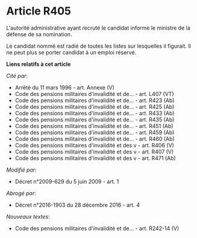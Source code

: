 # Article R405

L'autorité administrative ayant recruté le candidat informe le ministre de la défense de sa nomination. 

Le candidat nommé est radié de toutes les listes sur lesquelles il figurait. Il ne peut plus se porter candidat à un emploi
réservé.

**Liens relatifs à cet article**

_Cité par_:

  - Arrêté du 11 mars 1996 - art. Annexe (V)
  - Code des pensions militaires d'invalidité et de... - art. L407 (VT)
  - Code des pensions militaires d'invalidité et de... - art. R423 (Ab)
  - Code des pensions militaires d'invalidité et de... - art. R425 (Ab)
  - Code des pensions militaires d'invalidité et de... - art. R433 (Ab)
  - Code des pensions militaires d'invalidité et de... - art. R435 (Ab)
  - Code des pensions militaires d'invalidité et de... - art. R451 (Ab)
  - Code des pensions militaires d'invalidité et de... - art. R459 (Ab)
  - Code des pensions militaires d'invalidité et de... - art. R460 (Ab)
  - Code des pensions militaires d'invalidité et des v - art. R406 (V)
  - Code des pensions militaires d'invalidité et des v - art. R407 (V)
  - Code des pensions militaires d'invalidité et des v - art. R471 (Ab)

_Modifié par_:

  - Décret n°2009-629 du 5 juin 2009 - art. 1

_Abrogé par_:

  - Décret n°2016-1903 du 28 décembre 2016 - art. 4

_Nouveaux textes_:

  - Code des pensions militaires d'invalidité et de... - art. R242-14 (V)
